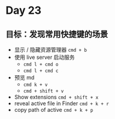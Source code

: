 # Day 23

## 目标：发现常用快捷键的场景

- 显示 / 隐藏资源管理器 `cmd + b`
- 使用 live server 启动服务
  - `cmd l + cmd o`
  - `cmd l + cmd c`
- 预览 md
  - `cmd k + v`
  - `cmd + shift + v`
- Show extensions `cmd + shift + x`
- reveal active file in Finder `cmd + k + r`
- copy path of active `cmd + k + p`
